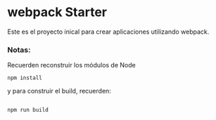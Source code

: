 # webpack Starter

Este es el proyecto inical para crear aplicaciones utilizando webpack.

### Notas: 
Recuerden reconstruir los módulos de Node 
```
npm install
```
y para construir el build, recuerden:
```

npm run build 
```
